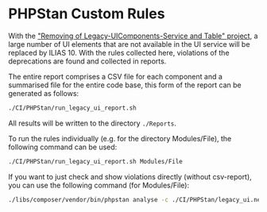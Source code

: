 PHPStan Custom Rules
====================

With the ["Removing of Legacy-UIComponents-Service and Table" project](https://docu.ilias.de/goto_docu_grp_12110.html), a large number of UI elements that are not available in the UI service will be replaced by ILIAS 10. With the rules collected here, violations of the deprecations are found and collected in reports.

The entire report comprises a CSV file for each component and a summarised file for the entire code base, this form of the report can be generated as follows:

```bash
./CI/PHPStan/run_legacy_ui_report.sh
```

All results will be written to the directory `./Reports`. 

To run the rules individually (e.g. for the directory Modules/File), the following command can be used:

```bash
./CI/PHPStan/run_legacy_ui_report.sh Modules/File
```

If you want to just check and show violations directly (without csv-report), you can use the following command (for Modules/File):

```bash
./libs/composer/vendor/bin/phpstan analyse -c ./CI/PHPStan/legacy_ui.neon -a ./libs/composer/vendor/autoload.php --no-interaction --no-progress Modules/File 
```

